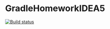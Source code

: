 # GradleHomeworkIDEA5
[![Build status](https://ci.appveyor.com/api/projects/status/i0d4tv6a46qnuu67?svg=true)](https://ci.appveyor.com/project/alenin5561/gradlehomeworkidea5)
